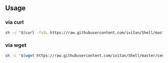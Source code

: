## Usage
### via curl
```bash
sh -c "$(curl -fsSL https://raw.githubusercontent.com/ivitan/Shell/master/centos_dns.sh)"
```
### via wget
```bash
sh -c "$(wget https://raw.githubusercontent.com/ivitan/Shell/master/centos_dns.sh -O -)"
```
